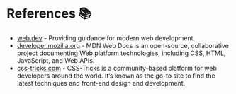 # References :books:

- [web.dev](https://web.dev/) - Providing guidance for modern web development.
- [developer.mozilla.org](https://developer.mozilla.org/en-US/) - MDN Web Docs is an open-source, collaborative project documenting Web platform technologies, including CSS, HTML, JavaScript, and Web APIs.
- [css-tricks.com](https://css-tricks.com/) - CSS-Tricks is a community-based platform for web developers around the world. It’s known as the go-to site to find the latest techniques and front-end design and development.